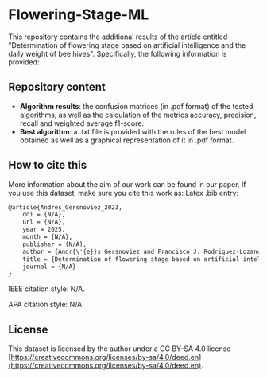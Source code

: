 # Flowering-Stage-ML
This repository contains the additional results of the article entitled "Determination of flowering stage based on artificial intelligence and the daily weight of bee hives". Specifically, the following information is provided:

## Repository content
* **Algorithm results**: the confusion matrices (in .pdf format) of the tested algorithms, as well as the calculation of the metrics accuracy, precision, recall and weighted average f1-score. 
* **Best algorithm**: a .txt file is provided with the rules of the best model obtained as well as a graphical representation of it in .pdf format.

## How to cite this
More information about the aim of our work can be found in our paper. If you use this dataset, make sure you cite this work as:
Latex .bib entry:
```latex
@article{Andres_Gersnoviez_2023,
	doi = {N/A},
	url = {N/A},
	year = 2025,
	month = {N/A},
	publisher = {N/A},
	author = {Andr{\'{e}}s Gersnoviez and Francisco J. Rodriguez-Lozano and Mar\'{\i}a Brox and Jos{\'{e}} Moreno-Carbonell and Manuel Ortiz-Lopez and Jos{\'{e}} M. Flores},
	title = {Determination of flowering stage based on artificial intelligence and the daily weight of bee hives},
	journal = {N/A}
}
```
IEEE citation style: N/A.

APA citation style: N/A

## License
This dataset is licensed by the author under a CC BY-SA 4.0 license [https://creativecommons.org/licenses/by-sa/4.0/deed.en](https://creativecommons.org/licenses/by-sa/4.0/deed.en).
